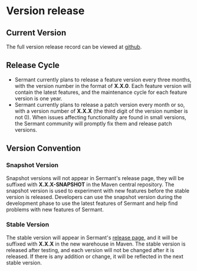 # Version release

## Current Version

The full version release record can be viewed at [github](https://github.com/sermant-io/Sermant).

## Release Cycle

- Sermant currently plans to release a feature version every three months, with the version number in the format of **X.X.0**. Each feature version will contain the latest features, and the maintenance cycle for each feature version is one year.
- Sermant currently plans to release a patch version every month or so, with a version number of **X.X.X** (the third digit of the version number is not 0). When issues affecting functionality are found in small versions, the Sermant community will promptly fix them and release patch versions.


## Version Convention

### Snapshot Version

Snapshot versions will not appear in Sermant's release page, they will be suffixed with **X.X.X-SNAPSHOT** in the Maven central repository. The snapshot version is used to experiment with new features before the stable version is released. Developers can use the snapshot version during the development phase to use the latest features of Sermant and help find problems with new features of Sermant.

### Stable Version

The stable version will appear in Sermant's [release page](https://github.com/sermant-io/Sermant/releases), and it will be suffixed with **X.X.X** in the new warehouse in Maven. The stable version is released after testing, and each version will not be changed after it is released. If there is any addition or change, it will be reflected in the next stable version.